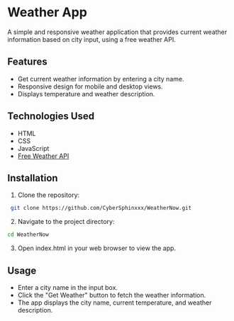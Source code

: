 # Weather App

A simple and responsive weather application that provides current weather information based on city input, using a free weather API.

## Features

- Get current weather information by entering a city name.
- Responsive design for mobile and desktop views.
- Displays temperature and weather description.

## Technologies Used

- HTML
- CSS
- JavaScript
- [Free Weather API](https://openweathermap.org/api)

## Installation

1. Clone the repository:
  ```bash
   git clone https://github.com/CyberSphinxxx/WeatherNow.git
   ```

2. Navigate to the project directory:
  ```bash
  cd WeatherNow
  ```

3. Open index.html in your web browser to view the app.


## Usage
- Enter a city name in the input box.
- Click the "Get Weather" button to fetch the weather information.
- The app displays the city name, current temperature, and weather description.
